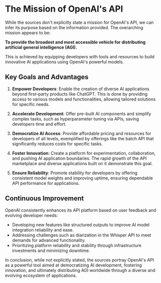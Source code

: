 # The Mission of OpenAI's API

While the sources don't explicitly state a mission for OpenAI's API, we can infer its purpose based on the information provided. The overarching mission appears to be:

**To provide the broadest and most accessible vehicle for distributing artificial general intelligence (AGI).**

This is achieved by equipping developers with tools and resources to build innovative AI applications using OpenAI's powerful models.

## Key Goals and Advantages

1. **Empower Developers**: Enable the creation of diverse AI applications beyond first-party products like ChatGPT. This is done by providing access to various models and functionalities, allowing tailored solutions for specific needs.

2. **Accelerate Development**: Offer pre-built AI components and simplify complex tasks, such as hyperparameter tuning via APIs, saving developers time and effort.

3. **Democratize AI Access**: Provide affordable pricing and resources for developers of all levels, exemplified by offerings like the batch API that significantly reduces costs for specific tasks.

4. **Foster Innovation**: Create a platform for experimentation, collaboration, and pushing AI application boundaries. The rapid growth of the API marketplace and diverse applications built on it demonstrate this goal.

5. **Ensure Reliability**: Promote stability for developers by offering consistent model weights and improving uptime, ensuring dependable API performance for applications.

## Continuous Improvement

OpenAI consistently enhances its API platform based on user feedback and evolving developer needs:

- Developing new features like structured outputs to improve AI model integration reliability and ease.
- Addressing challenges such as diarization in the Whisper API to meet demands for advanced functionality.
- Prioritizing platform reliability and stability through infrastructure investments and minimizing downtime.

In conclusion, while not explicitly stated, the sources portray OpenAI's API as a powerful tool aimed at democratizing AI development, fostering innovation, and ultimately distributing AGI worldwide through a diverse and evolving ecosystem of applications.